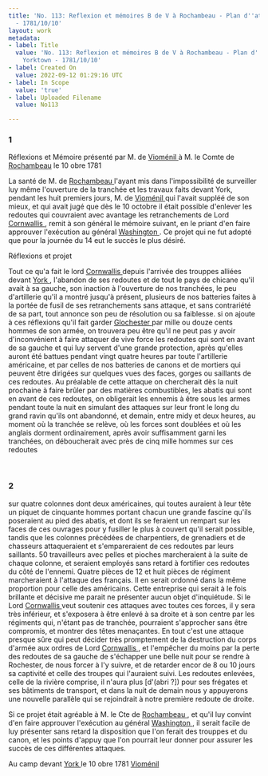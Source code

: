 ```yaml
---
title: 'No. 113: Reflexion et mémoires B de V à Rochambeau - Plan d''attaque de Yorktown
  - 1781/10/10'
layout: work
metadata:
- label: Title
  value: 'No. 113: Reflexion et mémoires B de V à Rochambeau - Plan d''attaque de
    Yorktown - 1781/10/10'
- label: Created On
  value: 2022-09-12 01:29:16 UTC
- label: In Scope
  value: 'true'
- label: Uploaded Filename
  value: No113

---
```

<div class="pages">
<div id="page-32541598">
<h3><a name="page-32541598">1</a></h3>
<div class="page-content">
<p>Réflexions et Mémoire présenté par M. de <a href="../subjects/32163026" title="Antoine Charles du Houx, baron de Vioménil; 1734-1827"> Vioménil </a> à M. le Comte de <a href="../subjects/32166229" title="Jean-Baptiste Donatien de Vimeur de Rochambeau; 1725-1807"> Rochambeau</a> le 10 obre 1781</p>
<p>La santé de M. de <a href="../subjects/32166229" title="Jean-Baptiste Donatien de Vimeur de Rochambeau; 1725-1807"> Rochambeau </a> l'ayant mis dans l'impossibilité de surveiller <span class="line-break"> </span>luy même l'ouverture de la tranchée et les travaux faits devant York, pendant <span class="line-break"> </span>les huit premiers jours, M. de <a href="../subjects/32163026" title="Antoine Charles du Houx, baron de Vioménil; 1734-1827"> Vioménil </a> qui l'avait suppléé de son mieux, <span class="line-break"> </span>et qui avait jugé que dès le 10 octobre il était possible d'enlever les redoutes <span class="line-break"> </span>qui couvraient avec avantage les retranchements de Lord <a href="../subjects/32162980" title="Charles Cornwallis, 1st Marquess Cornwallis; 1738-1805"> Cornwallis </a>, <span class="line-break"> </span>remit à son général le mémoire suivant, en le priant d'en faire approuver <span class="line-break"> </span>l'exécution au général <a href="../subjects/32162841" title="George Washington; 1732-1799"> Washington </a>. Ce projet qui ne fut adopté que pour <span class="line-break"> </span>la journée du 14 eut le succès le plus désiré.</p>
<p>Réflexions et projet</p>
<p>Tout ce qu'a fait le lord <a href="../subjects/32162980" title="Charles Cornwallis, 1st Marquess Cornwallis; 1738-1805"> Cornwallis </a> depuis l'arrivée des trouppes alliées devant <span class="line-break"> </span><a href="../subjects/32162880" title=" Yorktown, Virginia "> York </a>, l'abandon de ses redoutes et de tout le pays de chicane qu'il avait à <span class="line-break"> </span>sa gauche, son inaction à l'ouverture de nos tranchées, le peu d'artillerie qu'il a montré jusqu'à présent, plusieurs de nos batteries faites à la portée de <span class="line-break"> </span>fusil de ses retranchements sans attaque, et sans contrariété de sa part, tout <span class="line-break"> </span>annonce son peu de résolution ou sa faiblesse. si on ajoute à ces réflexions <span class="line-break"> </span>qu'il fait garder <a href="../subjects/32162881" title="Gloucester Point, Virginia "> Glochester </a> par mille ou douze cents hommes de son armée, <span class="line-break"> </span>on trouvera peu être qu'il ne peut pas y avoir d'inconvénient à faire attaquer <span class="line-break"> </span>de vive force les redoutes qui sont en avant de sa gauche et qui <span class="line-break"> </span>luy servent d'une grande protection, après qu'elles auront été battues pendant<span class="line-break"> </span>vingt quatre heures par toute l'artillerie américaine, et par celles de nos <span class="line-break"> </span>batteries de canons et de mortiers qui peuvent être dirigées sur quelques <span class="line-break"> </span>vues des faces, gorges ou saillants de ces redoutes. Au préalable de cette attaque <span class="line-break"> </span>on chercherait dès la nuit prochaine à faire brûler par des matières combustibles, <span class="line-break"> </span>les abatis qui sont en avant de ces redoutes, on obligerait les ennemis à être <span class="line-break"> </span>sous les armes pendant toute la nuit en simulant des attaques sur leur front<span class="line-break"> </span>le long du grand ravin qu'ils ont abandonné, et demain, entre midy <span class="line-break"> </span>et deux heures, au moment où la tranchée se relève, où les forces sont <span class="line-break"> </span>doublées et où les anglais dorment ordinairement, après avoir suffisamment <span class="line-break"> </span>garni les tranchées, on déboucherait avec près de cinq mille hommes sur ces redoutes </p>
</div>
</div>
<br />
<div id="page-32541599">
<h3><a name="page-32541599">2</a></h3>
<div class="page-content">
<p>sur quatre colonnes dont deux américaines, qui toutes auraient à leur tête un <span class="line-break"> </span>piquet de cinquante hommes portant chacun une grande fascine qu'ils poseraient <span class="line-break"> </span>au pied des abatis, et dont ils se feraient un rempart sur les faces de ces <span class="line-break"> </span>ouvrages pour y fusiller le plus à couvert qu'il serait possible, tandis que les <span class="line-break"> </span>colonnes précédées de charpentiers, de grenadiers et de chasseurs attaqueraient <span class="line-break"> </span>et s'empareraient de ces redoutes par leurs saillants. 50 travailleurs avec pelles <span class="line-break"> </span>et pioches marcheraient à la suite de chaque colonne, et seraient employés sans <span class="line-break"> </span>retard à fortifier ces redoutes du côté de l'ennemi. Quatre pièces de 12 et huit <span class="line-break"> </span>pièces de régiment marcheraient à l'attaque des français. Il en serait ordonné <span class="line-break"> </span>dans la même proportion pour celle des américains. Cette entreprise qui serait <span class="line-break"> </span>à le fois brillante et décisive me parait ne présenter aucun objet d'inquiétude. <span class="line-break"> </span>Si le Lord <a href="../subjects/32162980" title="Charles Cornwallis, 1st Marquess Cornwallis; 1738-1805"> Cornwallis </a> veut soutenir ces attaques avec toutes ces forces, <span class="line-break"> </span>il y sera très inférieur, et s'exposera à être enlevé à sa droite et à son <span class="line-break"> </span>centre par les régiments qui, n'étant pas de tranchée, pourraient s'approcher <span class="line-break"> </span>sans être compromis, et montrer des têtes menaçantes. En tout c'est une <span class="line-break"> </span>attaque presque sûre qui peut décider très promptement de la destruction <span class="line-break"> </span>du corps d'armée aux ordres de Lord <a href="../subjects/32162980" title="Charles Cornwallis, 1st Marquess Cornwallis; 1738-1805"> Cornwallis </a>, et l'empêcher du moins <span class="line-break"> </span>par la perte des redoutes de sa gauche de s'échapper une belle nuit pour <span class="line-break"> </span>se rendre à Rochester, de nous forcer à l'y suivre, et de retarder encor de 8 <span class="line-break"> </span>ou 10 jours sa captivité et celle des troupes qui l'auraient suivi. <span class="line-break"> </span>Les redoutes enlevées, celle de la rivière comprise, il n'aura plus <span class="unclear">[d'(abri ?]</span>) pour <span class="line-break"> </span>ses frégates et ses bâtiments de transport, et dans la nuit de demain nous <span class="line-break"> </span>y appuyerons une nouvelle parallèle qui se rejoindrait à notre première <span class="line-break"> </span>redoute de droite.</p>
<p>Si ce projet était agréable à M. le Cte de <a href="../subjects/32166229" title="Jean-Baptiste Donatien de Vimeur de Rochambeau; 1725-1807"> Rochambeau </a>, et qu'il luy convint <span class="line-break"> </span>d'en faire approuver l'exécution au général <a href="../subjects/32162841" title="George Washington; 1732-1799"> Washington </a>, il serait facile<span class="line-break"> </span>de luy présenter sans retard la disposition que l'on ferait des trouppes <span class="line-break"> </span>et du canon, et les points d'appuy que l'on pourrait leur donner pour assurer les <span class="line-break"> </span>succès de ces différentes attaques.</p>
<p>Au camp devant <a href="../subjects/32162880" title=" Yorktown, Virginia "> York </a> le 10 obre 1781 <span class="line-break"> </span><a href="../subjects/32163026" title="Antoine Charles du Houx, baron de Vioménil; 1734-1827"> Vioménil </a></p>
</div>
</div>
<br />
</div>
